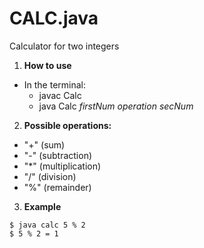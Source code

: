 # CALC.java

Calculator for two integers

1. **How to use**
  - In the terminal:
    - javac Calc
    - java Calc *firstNum* *operation* *secNum*

2. **Possible operations:**
  - "+" (sum)
  - "-" (subtraction)
  - "*" (multiplication)
  - "/" (division)
  - "%" (remainder)

3. **Example**
  ```
  $ java calc 5 % 2
  $ 5 % 2 = 1
